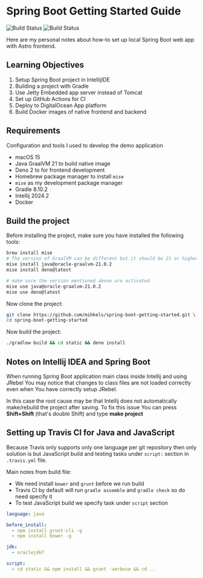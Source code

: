 # Spring Boot Getting Started Guide

![Build Status](https://github.com/mihkels/spring-boot-getting-started/actions/workflows/gradle.yml/badge.svg)
![Build Status](https://github.com/mihkels/spring-boot-getting-started/actions/workflows/deno.yml/badge.svg)

Here are my personal notes about how-to set up local Spring Boot web
app with Astro frontend.

Learning Objectives
-------------------

1. Setup Spring Boot project in IntellijIDE
2. Building a project with Gradle 
3. Use Jetty Embedded app server instead of Tomcat
4. Set up GitHub Actions for CI 
5. Deploy to DigitalOcean App platform 
6. Build Docker images of native frontend and backend 

Requirements
------------

Configuration and tools I used to develop the demo application

* macOS 15
* Java GraalVM 21 to build native image
* Deno 2 to for frontend development 
* Homebrew package manager to install `mise`
* `mise` as my development package manager
* Gradle 8.10.2
* Intellij 2024.2 
* Docker 

## Build the project

Before installing the project, make sure you have installed the following tools:

```bash
brew install mise 
# The version of GraalVM can be different but it should be 21 or higher 
mise install java@oracle-graalvm-21.0.2 
mise install deno@latest

# make sure the version mentioned above are activated
mise use java@oracle-graalvm-21.0.2
mise use deno@latest
```

Now clone the project:

``` bash
git clone https://github.com/mihkels/spring-boot-getting-started.git \ 
cd spring-boot-getting-started
```

Now build the project:

```bash
./gradlew build && cd static && deno install 
```

Notes on Intellij IDEA and Spring Boot
--------------------------------------

When running Spring Boot application main class inside Intellij and using JRebel You may
notice that changes to class files are not loaded correctly even when You have correctly
setup JRebel.

In this case the root cause may be that Intellij does not automatically make/rebuild the
project after saving. To fix this issue You can press __Shift+Shift__ (that's double Shift) and
type __make project__

Setting up Travis CI for Java and JavaScript
--------------------------------------------

Because Travis only supports only one language per git repository then only solution is but JavaScript build and testing tasks under ```script:``` section in ```.travis.yml``` file. 

Main notes from build file:
* We need install ```bower``` and ```grunt``` before we run build
* Travis CI by default will run ```gradle assemble``` and ```gradle check``` so do need specify it
* To test JavaScript build we specify task under ```script``` section

``` yml
language: java

before_install:
  - npm install grunt-cli -g
  - npm install bower -g

jdk:
  - oraclejdk7

script:
  - cd static && npm install && grunt -verbose && cd ..
```

